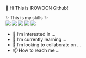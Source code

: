  👋 Hi This is IROWOON Github!

✨ This is my skills ✨ <br />
<img src="https://img.shields.io/badge/javascript-F7DF1E?style=for-the-badge&logo=javascript&logoColor=black">
<img src="https://img.shields.io/badge/jquery-0769AD?style=for-the-badge&logo=jquery&logoColor=white">
<img src="https://img.shields.io/badge/html-E34F26?style=for-the-badge&logo=html5&logoColor=white">
<img src="https://img.shields.io/badge/css-1572B6?style=for-the-badge&logo=css3&logoColor=white">
<img src="https://img.shields.io/badge/sass-CC6699?style=for-the-badge&logo=sass&logoColor=white">

- 👀 I’m interested in ...
- 🌱 I’m currently learning ...
- 💞️ I’m looking to collaborate on ...
- 📫 How to reach me ...

<!---
irowoon/irowoon is a ✨ special ✨ repository because its `README.md` (this file) appears on your GitHub profile.
You can click the Preview link to take a look at your changes.
--->
